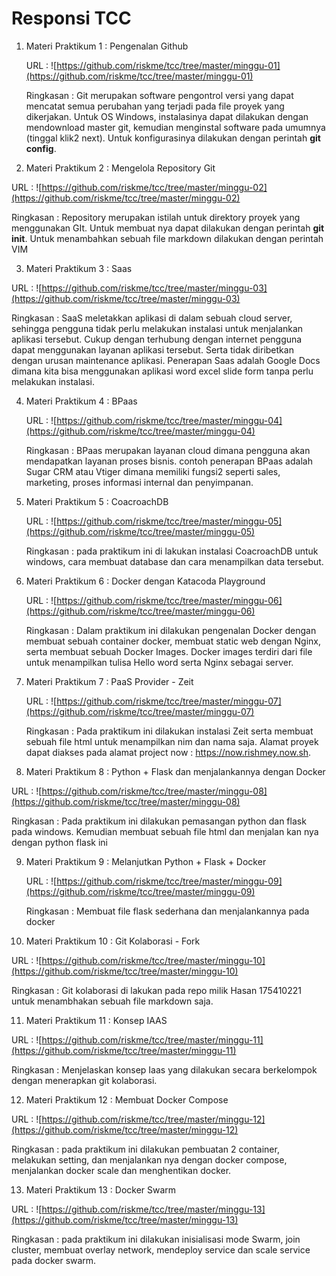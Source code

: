 # Responsi TCC

1. Materi Praktikum 1 : Pengenalan Github
   
   URL : ![https://github.com/riskme/tcc/tree/master/minggu-01](https://github.com/riskme/tcc/tree/master/minggu-01)

   Ringkasan : Git merupakan software pengontrol versi yang dapat mencatat semua perubahan yang terjadi pada file proyek yang dikerjakan. Untuk OS Windows, instalasinya dapat dilakukan dengan mendownload master git, kemudian menginstal software pada umumnya (tinggal klik2 next). Untuk konfigurasinya dilakukan dengan perintah **git config**.

 2. Materi Praktikum 2 : Mengelola Repository Git

   URL : ![https://github.com/riskme/tcc/tree/master/minggu-02](https://github.com/riskme/tcc/tree/master/minggu-02)

   Ringkasan :
   Repository merupakan istilah untuk direktory proyek yang menggunakan GIt. Untuk membuat nya dapat dilakukan dengan perintah **git init**. Untuk menambahkan sebuah file markdown dilakukan dengan perintah VIM

 3. Materi Praktikum 3 : Saas

   URL : ![https://github.com/riskme/tcc/tree/master/minggu-03](https://github.com/riskme/tcc/tree/master/minggu-03)

   Ringkasan :
   SaaS meletakkan aplikasi di dalam sebuah cloud server, sehingga pengguna tidak perlu melakukan instalasi untuk menjalankan aplikasi tersebut. Cukup dengan terhubung dengan internet pengguna dapat menggunakan layanan aplikasi tersebut. Serta tidak diribetkan dengan urusan maintenance aplikasi.
   Penerapan Saas adalah Google Docs dimana kita bisa menggunakan aplikasi word excel slide form tanpa perlu melakukan instalasi.

4. Materi Praktikum 4 : BPaas

   URL : ![https://github.com/riskme/tcc/tree/master/minggu-04](https://github.com/riskme/tcc/tree/master/minggu-04)

   Ringkasan : 
   BPaas merupakan layanan cloud dimana pengguna akan mendapatkan layanan proses bisnis. contoh penerapan BPaas adalah Sugar CRM atau Vtiger dimana memiliki fungsi2 seperti sales, marketing, proses informasi internal dan penyimpanan.

5. Materi Praktikum 5 : CoacroachDB

   URL : ![https://github.com/riskme/tcc/tree/master/minggu-05](https://github.com/riskme/tcc/tree/master/minggu-05)

   Ringkasan : 
   pada praktikum ini di lakukan instalasi CoacroachDB untuk windows, cara membuat database dan cara menampilkan data tersebut.

6. Materi Praktikum 6 : Docker dengan Katacoda Playground

   URL : ![https://github.com/riskme/tcc/tree/master/minggu-06](https://github.com/riskme/tcc/tree/master/minggu-06)

   Ringkasan : 
   Dalam praktikum ini dilakukan pengenalan Docker dengan membuat sebuah container docker, membuat static web dengan Nginx, serta membuat sebuah Docker Images. Docker images terdiri dari file untuk menampilkan tulisa Hello word serta Nginx sebagai server.

7. Materi Praktikum 7 : PaaS Provider - Zeit

   URL : ![https://github.com/riskme/tcc/tree/master/minggu-07](https://github.com/riskme/tcc/tree/master/minggu-07)

   Ringkasan : 
   Pada praktikum ini dilakukan instalasi Zeit serta membuat sebuah file html untuk menampilkan nim dan nama saja. Alamat proyek dapat diakses pada alamat project now : https://now.rishmey.now.sh.

 8. Materi Praktikum 8 : Python + Flask dan menjalankannya dengan Docker

   URL : ![https://github.com/riskme/tcc/tree/master/minggu-08](https://github.com/riskme/tcc/tree/master/minggu-08)

   Ringkasan :
   Pada praktikum ini dilakukan pemasangan python dan flask pada windows. Kemudian membuat sebuah file html dan menjalan kan nya dengan python flask ini

9. Materi Praktikum 9 : Melanjutkan Python + Flask + Docker

   URL : ![https://github.com/riskme/tcc/tree/master/minggu-09](https://github.com/riskme/tcc/tree/master/minggu-09)

   Ringkasan : 
   Membuat file flask sederhana dan menjalankannya pada docker

10. Materi Praktikum 10 : Git Kolaborasi - Fork

   URL : ![https://github.com/riskme/tcc/tree/master/minggu-10](https://github.com/riskme/tcc/tree/master/minggu-10)

   Ringkasan : 
   Git kolaborasi di lakukan pada repo milik Hasan 175410221 untuk menambhakan sebuah file markdown saja.

11. Materi Praktikum 11 : Konsep IAAS

   URL : ![https://github.com/riskme/tcc/tree/master/minggu-11](https://github.com/riskme/tcc/tree/master/minggu-11)

   Ringkasan : 
   Menjelaskan konsep Iaas yang dilakukan secara berkelompok dengan menerapkan git kolaborasi.

12. Materi Praktikum 12 : Membuat Docker Compose

   URL : ![https://github.com/riskme/tcc/tree/master/minggu-12](https://github.com/riskme/tcc/tree/master/minggu-12)

   Ringkasan :
   pada praktikum ini dilakukan pembuatan 2 container, melakukan setting, dan menjalankan nya dengan docker compose, menjalankan docker scale dan menghentikan docker.

13. Materi Praktikum 13 : Docker Swarm

   URL : ![https://github.com/riskme/tcc/tree/master/minggu-13](https://github.com/riskme/tcc/tree/master/minggu-13)

   Ringkasan :
   pada praktikum ini dilakukan inisialisasi mode Swarm, join cluster, membuat overlay network, mendeploy service dan scale service pada docker swarm.


